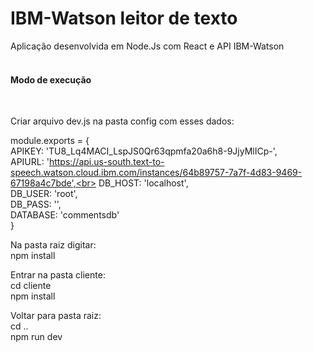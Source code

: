 <h1> IBM-Watson leitor de texto</h1>

Aplicação desenvolvida em Node.Js com React e API IBM-Watson
<br>
<br>

<h4> Modo de execução </h4><br>

Criar arquivo dev.js na pasta config com esses dados:<br>


module.exports = {<br>
    APIKEY: 'TU8_Lq4MACI_LspJS0Qr63qpmfa20a6h8-9JjyMlICp-',<br>
    APIURL: 'https://api.us-south.text-to-speech.watson.cloud.ibm.com/instances/64b89757-7a7f-4d83-9469-67198a4c7bde',<br>
    DB_HOST: 'localhost',<br>
    DB_USER: 'root',<br>
    DB_PASS: '',<br>
    DATABASE: 'commentsdb'<br>
}<br>

Na pasta raiz digitar:<br>
npm install<br>

Entrar na pasta cliente:<br>
cd cliente<br>
npm install<br>

Voltar para pasta raiz:<br>
cd .. <br>
npm run dev
